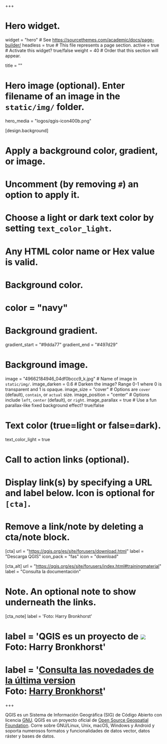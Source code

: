 +++
# Hero widget.
widget = "hero"  # See https://sourcethemes.com/academic/docs/page-builder/
headless = true  # This file represents a page section.
active = true  # Activate this widget? true/false
weight = 40  # Order that this section will appear.

title = ""

# Hero image (optional). Enter filename of an image in the `static/img/` folder.
hero_media = "logos/qgis-icon400b.png"

[design.background]
  # Apply a background color, gradient, or image.
  #   Uncomment (by removing `#`) an option to apply it.
  #   Choose a light or dark text color by setting `text_color_light`.
  #   Any HTML color name or Hex value is valid.

  # Background color.
  # color = "navy"

  # Background gradient.
  gradient_start = "#9dda77"
  gradient_end = "#497d29"

  # Background image.
  image = "49662184946_04df0bccc9_k.jpg"  # Name of image in `static/img/`.
  image_darken = 0.6  # Darken the image? Range 0-1 where 0 is transparent and 1 is opaque.
  image_size = "cover"  #  Options are `cover` (default), `contain`, or `actual` size.
  image_position = "center"  # Options include `left`, `center` (default), or `right`.
  image_parallax = true  # Use a fun parallax-like fixed background effect? true/false

  # Text color (true=light or false=dark).
  text_color_light = true

# Call to action links (optional).
#   Display link(s) by specifying a URL and label below. Icon is optional for `[cta]`.
#   Remove a link/note by deleting a cta/note block.
[cta]
  url = "https://qgis.org/es/site/forusers/download.html"
  label = "Descarga QGIS"
  icon_pack = "fas"
  icon = "download"

[cta_alt]
  url = "https://qgis.org/es/site/forusers/index.html#trainingmaterial"
  label = "Consulta la documentación"

# Note. An optional note to show underneath the links.
[cta_note]
  label = 'Foto: Harry Bronkhorst'
  # label = 'QGIS es un proyecto de [![](img/logos/osgeo_logo_white200.png)](https://www.osgeo.org/)<br>Foto: Harry Bronkhorst'
  # label = '[Consulta las novedades de la última version](https://qgis.org/es/site/forusers/visualchangelogs.html) <br>Foto: [Harry Bronkhorst](https://www.flickr.com/photos/7361002@N08/49662184946/in/pool-qgis/)'
+++

QGIS es un Sistema de Información Geográfica (SIG) de Código Abierto con licencia [GNU](). QGIS es un proyecto oficial de [Open Source Geospatial Foundation](https://www.osgeo.org/). Corre sobre GNU/Linux, Unix, macOS, Windows y Android y soporta numerosos formatos y funcionalidades de datos vector, datos ráster y bases de datos.

<!--<small>QGIS es un proyecto de [![](img/logos/osgeo_logo_white200.png)](https://www.osgeo.org/)</small> -->